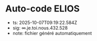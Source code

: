 # Auto-code ELIOS
- ts: 2025-10-07T09:19:22.584Z
- sig: ∞.je.toi.nous.432.528
- note: fichier généré automatiquement